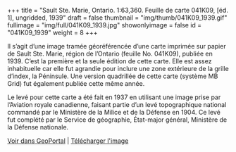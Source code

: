 +++
title = "Sault Ste. Marie, Ontario. 1:63,360. Feuille de carte 041K09, [éd. 1], ungridded, 1939"
draft = false
thumbnail = "img/thumb/041K09_1939.gif"
fullimage = "img/full/041K09_1939.jpg"
showonlyimage = false
id = "041K09_1939"
weight = 8
+++

Il s’agit d’une image tramée géoréférencée d’une carte imprimée sur papier de Sault Ste. Marie, région de l’Ontario (feuille No. 041K09), publiée en 1939. C’est la première et la seule édition de cette carte. Elle est assez inhabituelle car elle fut agrandie pour inclure une zone extérieure de la grille d’index, la Péninsule. Une version quadrillée de cette carte (système MB Grid) fut également publiée cette même année.

<!--more-->

Le levé pour cette carte a été fait en 1937 en utilisant une image prise par l’Aviation royale canadienne, faisant partie d’un levé topographique national commandé par le Ministère de la Milice et de la Défense en 1904. Ce levé fut complété par le Service de géographie, État-major général, Ministère de la Défense nationale.

[Voir dans GeoPortal](http://geo.scholarsportal.info/#r/details/_uri@=HTDP63360K041K09_1939TIFF&_add:true) | [Télécharger l'image](https://ocul.on.ca/topomaps/map-images/HTDP63360K041K09_1939TIFF.jpg)
